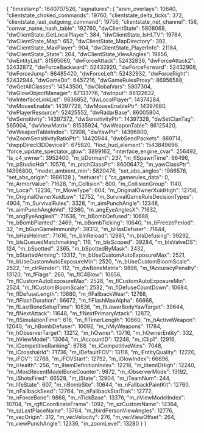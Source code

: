 {
  "timestamp": 1640707526,
  "signatures": {
    "anim_overlays": 10640,
    "clientstate_choked_commands": 19760,
    "clientstate_delta_ticks": 372,
    "clientstate_last_outgoing_command": 19756,
    "clientstate_net_channel": 156,
    "convar_name_hash_table": 192760,
    "dwClientState": 5808068,
    "dwClientState_GetLocalPlayer": 384,
    "dwClientState_IsHLTV": 19784,
    "dwClientState_Map": 652,
    "dwClientState_MapDirectory": 392,
    "dwClientState_MaxPlayer": 904,
    "dwClientState_PlayerInfo": 21184,
    "dwClientState_State": 264,
    "dwClientState_ViewAngles": 19856,
    "dwEntityList": 81595060,
    "dwForceAttack": 52432836,
    "dwForceAttack2": 52432872,
    "dwForceBackward": 52432920,
    "dwForceForward": 52432908,
    "dwForceJump": 86485420,
    "dwForceLeft": 52432932,
    "dwForceRight": 52432944,
    "dwGameDir": 6457216,
    "dwGameRulesProxy": 86956588,
    "dwGetAllClasses": 14543500,
    "dwGlobalVars": 5807304,
    "dwGlowObjectManager": 87133776,
    "dwInput": 86122632,
    "dwInterfaceLinkList": 9836852,
    "dwLocalPlayer": 14374284,
    "dwMouseEnable": 14397728,
    "dwMouseEnablePtr": 14397680,
    "dwPlayerResource": 52425552,
    "dwRadarBase": 86005804,
    "dwSensitivity": 14397372,
    "dwSensitivityPtr": 14397328,
    "dwSetClanTag": 565904,
    "dwViewMatrix": 81535924,
    "dwWeaponTable": 86125420,
    "dwWeaponTableIndex": 12908,
    "dwYawPtr": 14396800,
    "dwZoomSensitivityRatioPtr": 14420944,
    "dwbSendPackets": 889714,
    "dwppDirect3DDevice9": 675920,
    "find_hud_element": 1543849696,
    "force_update_spectator_glow": 3899162,
    "interface_engine_cvar": 256492,
    "is_c4_owner": 3952400,
    "m_bDormant": 237,
    "m_flSpawnTime": 66496,
    "m_pStudioHdr": 10576,
    "m_pitchClassPtr": 86006472,
    "m_yawClassPtr": 14396800,
    "model_ambient_min": 5820476,
    "set_abs_angles": 1986576,
    "set_abs_origin": 1986128
  },
  "netvars": {
    "cs_gamerules_data": 0,
    "m_ArmorValue": 71628,
    "m_Collision": 800,
    "m_CollisionGroup": 1140,
    "m_Local": 12236,
    "m_MoveType": 604,
    "m_OriginalOwnerXuidHigh": 12756,
    "m_OriginalOwnerXuidLow": 12752,
    "m_SurvivalGameRuleDecisionTypes": 4904,
    "m_SurvivalRules": 3328,
    "m_aimPunchAngle": 12348,
    "m_aimPunchAngleVel": 12360,
    "m_angEyeAnglesX": 71632,
    "m_angEyeAnglesY": 71636,
    "m_bBombDefused": 10688,
    "m_bBombPlanted": 2469,
    "m_bBombTicking": 10640,
    "m_bFreezePeriod": 32,
    "m_bGunGameImmunity": 39312,
    "m_bHasDefuser": 71644,
    "m_bHasHelmet": 71616,
    "m_bInReload": 12981,
    "m_bIsDefusing": 39292,
    "m_bIsQueuedMatchmaking": 116,
    "m_bIsScoped": 39284,
    "m_bIsValveDS": 124,
    "m_bSpotted": 2365,
    "m_bSpottedByMask": 2432,
    "m_bStartedArming": 13312,
    "m_bUseCustomAutoExposureMax": 2521,
    "m_bUseCustomAutoExposureMin": 2520,
    "m_bUseCustomBloomScale": 2522,
    "m_clrRender": 112,
    "m_dwBoneMatrix": 9896,
    "m_fAccuracyPenalty": 13120,
    "m_fFlags": 260,
    "m_flC4Blow": 10656,
    "m_flCustomAutoExposureMax": 2528,
    "m_flCustomAutoExposureMin": 2524,
    "m_flCustomBloomScale": 2532,
    "m_flDefuseCountDown": 10684,
    "m_flDefuseLength": 10680,
    "m_flFallbackWear": 12768,
    "m_flFlashDuration": 66672,
    "m_flFlashMaxAlpha": 66668,
    "m_flLastBoneSetupTime": 10536,
    "m_flLowerBodyYawTarget": 39644,
    "m_flNextAttack": 11648,
    "m_flNextPrimaryAttack": 12872,
    "m_flSimulationTime": 616,
    "m_flTimerLength": 10660,
    "m_hActiveWeapon": 12040,
    "m_hBombDefuser": 10692,
    "m_hMyWeapons": 11784,
    "m_hObserverTarget": 13212,
    "m_hOwner": 10716,
    "m_hOwnerEntity": 332,
    "m_hViewModel": 13064,
    "m_iAccountID": 12248,
    "m_iClip1": 12916,
    "m_iCompetitiveRanking": 6788,
    "m_iCompetitiveWins": 7048,
    "m_iCrosshairId": 71736,
    "m_iDefaultFOV": 13116,
    "m_iEntityQuality": 12220,
    "m_iFOV": 12788,
    "m_iFOVStart": 12792,
    "m_iGlowIndex": 66696,
    "m_iHealth": 256,
    "m_iItemDefinitionIndex": 12218,
    "m_iItemIDHigh": 12240,
    "m_iMostRecentModelBoneCounter": 9872,
    "m_iObserverMode": 13192,
    "m_iShotsFired": 66528,
    "m_iState": 12904,
    "m_iTeamNum": 244,
    "m_lifeState": 607,
    "m_nBombSite": 10644,
    "m_nFallbackPaintKit": 12760,
    "m_nFallbackSeed": 12764,
    "m_nFallbackStatTrak": 12772,
    "m_nForceBone": 9868,
    "m_nTickBase": 13376,
    "m_nViewModelIndex": 10704,
    "m_rgflCoordinateFrame": 1092,
    "m_szCustomName": 12364,
    "m_szLastPlaceName": 13764,
    "m_thirdPersonViewAngles": 12776,
    "m_vecOrigin": 312,
    "m_vecVelocity": 276,
    "m_vecViewOffset": 264,
    "m_viewPunchAngle": 12336,
    "m_zoomLevel": 13280
  }
}
